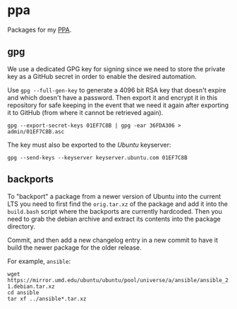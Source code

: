 # ppa

Packages for my
[PPA](https://launchpad.net/~mfinelli/+archive/ubuntu/supermario).

## gpg

We use a dedicated GPG key for signing since we need to store the private key
as a GitHub secret in order to enable the desired automation.

Use `gpg --full-gen-key` to generate a 4096 bit RSA key that doesn't expire and
which doesn't have a password. Then export it and encrypt it in this repository
for safe keeping in the event that we need it again after exporting it to
GitHub (from where it cannot be retrieved again).

```shell
gpg --export-secret-keys 01EF7C8B | gpg -ear 36FDA306 > admin/01EF7C8B.asc
```

The key must also be exported to the _Ubuntu_ keyserver:

```shell
gpg --send-keys --keyserver keyserver.ubuntu.com 01EF7C8B
```

## backports

To "backport" a package from a newer version of Ubuntu into the current LTS
you need to first find the `orig.tar.xz` of the package and add it into the
`build.bash` script where the backports are currently hardcoded. Then you
need to grab the debian archive and extract its contents into the package
directory.

Commit, and then add a new changelog entry in a new commit to have it build
the newer package for the older release.

For example, `ansible`:

```shell
wget https://mirror.umd.edu/ubuntu/ubuntu/pool/universe/a/ansible/ansible_2.10.7+merged+base+2.10.8+dfsg-1.debian.tar.xz
cd ansible
tar xf ../ansible*.tar.xz
```
